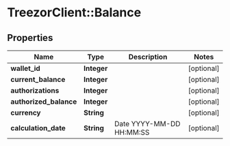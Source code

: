 # TreezorClient::Balance

## Properties
Name | Type | Description | Notes
------------ | ------------- | ------------- | -------------
**wallet_id** | **Integer** |  | [optional] 
**current_balance** | **Integer** |  | [optional] 
**authorizations** | **Integer** |  | [optional] 
**authorized_balance** | **Integer** |  | [optional] 
**currency** | **String** |  | [optional] 
**calculation_date** | **String** | Date YYYY-MM-DD HH:MM:SS | [optional] 


